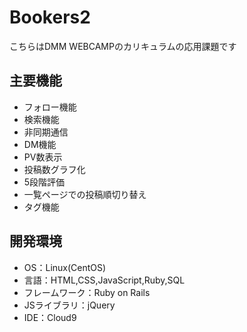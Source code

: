 # Bookers2

こちらはDMM WEBCAMPのカリキュラムの応用課題です
## 主要機能

- フォロー機能
- 検索機能
- 非同期通信
- DM機能
- PV数表示
- 投稿数グラフ化
- 5段階評価
- 一覧ページでの投稿順切り替え
- タグ機能

## 開発環境
- OS：Linux(CentOS)
- 言語：HTML,CSS,JavaScript,Ruby,SQL
- フレームワーク：Ruby on Rails
- JSライブラリ：jQuery
- IDE：Cloud9
